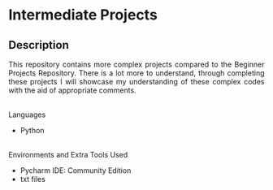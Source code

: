 <h1>Intermediate Projects</h1>

<h2>Description</h2>

<p align = "justify">This repository contains more complex projects compared to the Beginner Projects Repository. There is a lot more to understand, through completing these projects I will showcase my understanding of these complex codes with the aid of appropriate comments.</p>

<br>Languages</br>
  - Python

<br>Environments and Extra Tools Used</br>
  - Pycharm IDE: Community Edition
  - txt files
  
